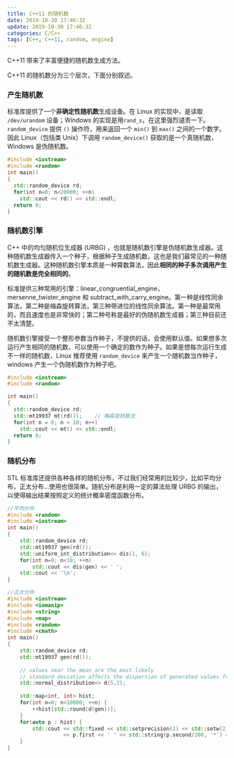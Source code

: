 ```yaml
---
title: C++11 的随机数
date: 2019-10-30 17:46:32
update: 2019-10-30 17:46:32
categories: C/C++
tags: [C++, C++11, random, engine]
---
```


C++11 带来了丰富便捷的随机数生成方法。

<!-- more -->

C++11 的随机数分为三个层次，下面分别叙述。

### 产生随机数

标准库提供了一个**非确定性随机数**生成设备。在 Linux 的实现中，是读取 `/dev/urandom` 设备；Windows 的实现是用`rand_s`，在这里强烈谴责一下。`random_device` 提供 `()` 操作符，用来返回一个 `min()` 到 `max()` 之间的一个数字。因此 Linux（包括类 Unix）下调用 `random_device()` 获取的是一个真随机数，Windows 是伪随机数。

```c++
#include <iostream>
#include <random>
int main()
{
  std::random_device rd;
  for(int n=0; n<20000; ++n)
    std::cout << rd() << std::endl;
  return 0; 
}
```

### 随机数引擎

C++ 中的均匀随机位生成器 (URBG) ，也就是随机数引擎是伪随机数生成器。这种随机数生成器传入一个种子，根据种子生成随机数，这也是我们最常见的一种随机数生成器。这种随机数引擎本质是一种算数算法，因此**相同的种子多次调用产生的随机数是完全相同的**。

标准提供三种常用的引擎：linear_congruential_engine，mersenne_twister_engine 和 subtract_with_carry_engine。第一种是线性同余算法，第二种是梅森旋转算法，第三种带进位的线性同余算法。第一种是最常用的，而且速度也是非常快的；第二种号称是最好的伪随机数生成器；第三种目前还不太清楚。

随机数引擎接受一个整形参数当作种子，不提供的话，会使用默认值。如果想多次运行产生相同的随机数，可以使用一个确定的数作为种子。如果是想每次运行生成不一样的随机数，Linux 推荐使用 `random_device` 来产生一个随机数当作种子，windows 产生一个伪随机数作为种子吧。

```c++
#include <iostream>
#include <random>

int main()
{
  std::random_device rd;
  std::mt19937 mt(rd());	// 梅森旋转算法
  for(int n = 0; n < 10; n++)
    std::cout << mt() << std::endl;
  return 0;
}
```

### 随机分布

STL 标准库还提供各种各样的随机分布，不过我们经常用的比较少，比如平均分布，正太分布...使用也很简单。随机分布是利用一定的算法处理 URBG 的输出，以使得输出结果按照定义的统计概率密度函数分布。

```c++
//平均分布
#include <random>
#include <iostream>
int main()
{
    std::random_device rd;
    std::mt19937 gen(rd());
    std::uniform_int_distribution<> dis(1, 6);
    for(int n=0; n<10; ++n)
        std::cout << dis(gen) << ' ';
    std::cout << '\n';
}
```

```c++
//正太分布
#include <iostream>
#include <iomanip>
#include <string>
#include <map>
#include <random>
#include <cmath>
int main()
{
    std::random_device rd;
    std::mt19937 gen(rd());
 
    // values near the mean are the most likely
    // standard deviation affects the dispersion of generated values from the mean
    std::normal_distribution<> d(5,2);
 
    std::map<int, int> hist;
    for(int n=0; n<10000; ++n) {
        ++hist[std::round(d(gen))];
    }
    for(auto p : hist) {
        std::cout << std::fixed << std::setprecision(1) << std::setw(2)
                  << p.first << ' ' << std::string(p.second/200, '*') << '\n';
    }
}
```